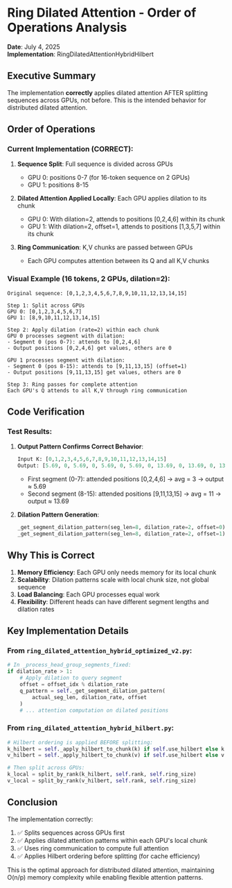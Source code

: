 # Ring Dilated Attention - Order of Operations Analysis

**Date**: July 4, 2025  
**Implementation**: RingDilatedAttentionHybridHilbert

## Executive Summary

The implementation **correctly** applies dilated attention AFTER splitting sequences across GPUs, not before. This is the intended behavior for distributed dilated attention.

## Order of Operations

### Current Implementation (CORRECT):

1. **Sequence Split**: Full sequence is divided across GPUs
   - GPU 0: positions 0-7 (for 16-token sequence on 2 GPUs)
   - GPU 1: positions 8-15

2. **Dilated Attention Applied Locally**: Each GPU applies dilation to its chunk
   - GPU 0: With dilation=2, attends to positions [0,2,4,6] within its chunk
   - GPU 1: With dilation=2, offset=1, attends to positions [1,3,5,7] within its chunk

3. **Ring Communication**: K,V chunks are passed between GPUs
   - Each GPU computes attention between its Q and all K,V chunks

### Visual Example (16 tokens, 2 GPUs, dilation=2):

```
Original sequence: [0,1,2,3,4,5,6,7,8,9,10,11,12,13,14,15]

Step 1: Split across GPUs
GPU 0: [0,1,2,3,4,5,6,7]
GPU 1: [8,9,10,11,12,13,14,15]

Step 2: Apply dilation (rate=2) within each chunk
GPU 0 processes segment with dilation:
- Segment 0 (pos 0-7): attends to [0,2,4,6]
- Output positions [0,2,4,6] get values, others are 0

GPU 1 processes segment with dilation:
- Segment 0 (pos 8-15): attends to [9,11,13,15] (offset=1)
- Output positions [9,11,13,15] get values, others are 0

Step 3: Ring passes for complete attention
Each GPU's Q attends to all K,V through ring communication
```

## Code Verification

### Test Results:

1. **Output Pattern Confirms Correct Behavior**:
   ```python
   Input K: [0,1,2,3,4,5,6,7,8,9,10,11,12,13,14,15]
   Output: [5.69, 0, 5.69, 0, 5.69, 0, 5.69, 0, 13.69, 0, 13.69, 0, 13.69, 0, 13.69, 0]
   ```
   - First segment (0-7): attended positions [0,2,4,6] → avg = 3 → output ≈ 5.69
   - Second segment (8-15): attended positions [9,11,13,15] → avg = 11 → output ≈ 13.69

2. **Dilation Pattern Generation**:
   ```python
   _get_segment_dilation_pattern(seg_len=8, dilation_rate=2, offset=0) → [0,2,4,6]
   _get_segment_dilation_pattern(seg_len=8, dilation_rate=2, offset=1) → [1,3,5,7]
   ```

## Why This is Correct

1. **Memory Efficiency**: Each GPU only needs memory for its local chunk
2. **Scalability**: Dilation patterns scale with local chunk size, not global sequence
3. **Load Balancing**: Each GPU processes equal work
4. **Flexibility**: Different heads can have different segment lengths and dilation rates

## Key Implementation Details

### From `ring_dilated_attention_hybrid_optimized_v2.py`:

```python
# In _process_head_group_segments_fixed:
if dilation_rate > 1:
    # Apply dilation to query segment
    offset = offset_idx % dilation_rate
    q_pattern = self._get_segment_dilation_pattern(
        actual_seg_len, dilation_rate, offset
    )
    # ... attention computation on dilated positions
```

### From `ring_dilated_attention_hybrid_hilbert.py`:

```python
# Hilbert ordering is applied BEFORE splitting:
k_hilbert = self._apply_hilbert_to_chunk(k) if self.use_hilbert else k
v_hilbert = self._apply_hilbert_to_chunk(v) if self.use_hilbert else v

# Then split across GPUs:
k_local = split_by_rank(k_hilbert, self.rank, self.ring_size)
v_local = split_by_rank(v_hilbert, self.rank, self.ring_size)
```

## Conclusion

The implementation correctly:
1. ✅ Splits sequences across GPUs first
2. ✅ Applies dilated attention patterns within each GPU's local chunk
3. ✅ Uses ring communication to compute full attention
4. ✅ Applies Hilbert ordering before splitting (for cache efficiency)

This is the optimal approach for distributed dilated attention, maintaining O(n/p) memory complexity while enabling flexible attention patterns.